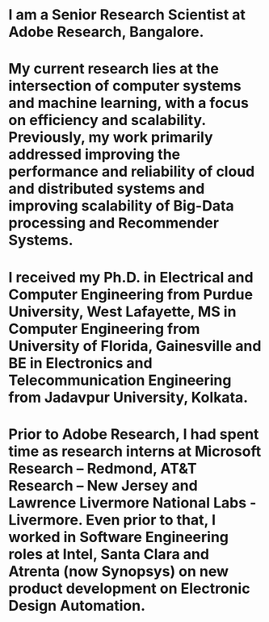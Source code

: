 # I am a Senior Research Scientist at Adobe Research, Bangalore. 
# My current research lies at the intersection of computer systems and machine learning, with a focus on efficiency and scalability. Previously, my work primarily addressed improving the performance and reliability of cloud and distributed systems and improving scalability of Big-Data processing and Recommender Systems. 

# I received my Ph.D. in Electrical and Computer Engineering from Purdue University, West Lafayette, MS in Computer Engineering from University of Florida, Gainesville and BE in Electronics and Telecommunication Engineering from Jadavpur University, Kolkata.
# Prior to Adobe Research, I had spent time as research interns at Microsoft Research – Redmond, AT&T Research – New Jersey and Lawrence Livermore National Labs - Livermore. Even prior to that, I worked in Software Engineering roles at Intel, Santa Clara and Atrenta (now Synopsys) on new product development on Electronic Design Automation.

